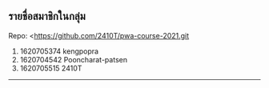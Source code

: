 ## รายชื่อสมาชิกในกลุ่ม

Repo: <https://github.com/2410T/pwa-course-2021.git

1. 1620705374 kengpopra
2. 1620704542 Pooncharat-patsen
3. 1620705515 2410T
----------------------------